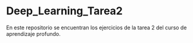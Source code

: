 # Deep_Learning_Tarea2
En este repositorio se encuentran los ejercicios de la tarea 2 del curso de aprendizaje profundo.

